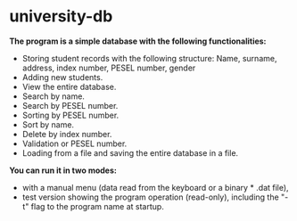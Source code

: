 # university-db

**The program is a simple database with the following functionalities:**
- Storing student records with the following structure: Name, surname, address, index number, PESEL number, gender
- Adding new students.
- View the entire database.
- Search by name.
- Search by PESEL number.
- Sorting by PESEL number.
- Sort by name.
- Delete by index number.
- Validation or PESEL number.
- Loading from a file and saving the entire database in a file. 

**You can run it in two modes:**
- with a manual menu (data read from the keyboard or a binary * .dat file),
- test version showing the program operation (read-only), including the "-t" flag to the program name at startup. 
